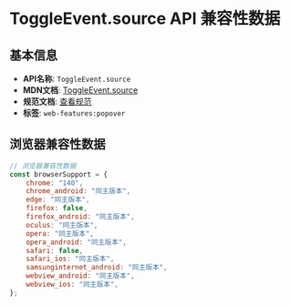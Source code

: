 # ToggleEvent.source API 兼容性数据

## 基本信息

- **API名称**: `ToggleEvent.source`
- **MDN文档**: [ToggleEvent.source](https://developer.mozilla.org/docs/Web/API/ToggleEvent/source)
- **规范文档**: [查看规范](https://html.spec.whatwg.org/multipage/interaction.html#dom-toggleevent-source)
- **标签**: `web-features:popover`

## 浏览器兼容性数据

```javascript
// 浏览器兼容性数据
const browserSupport = {
    chrome: "140",
    chrome_android: "同主版本",
    edge: "同主版本",
    firefox: false,
    firefox_android: "同主版本",
    oculus: "同主版本",
    opera: "同主版本",
    opera_android: "同主版本",
    safari: false,
    safari_ios: "同主版本",
    samsunginternet_android: "同主版本",
    webview_android: "同主版本",
    webview_ios: "同主版本",
};

```

